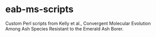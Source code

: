 # eab-ms-scripts
Custom Perl scripts from Kelly et al., Convergent Molecular Evolution Among Ash Species Resistant to the Emerald Ash Borer.
